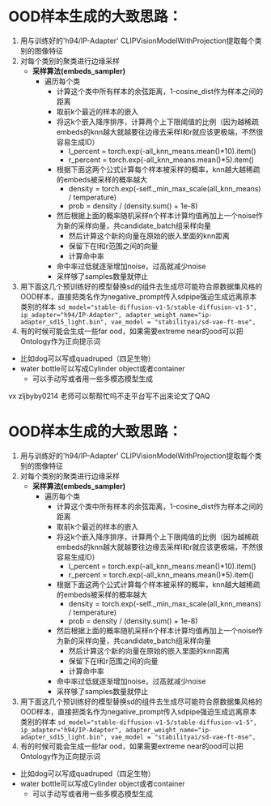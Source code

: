 # OOD样本生成的大致思路：
1. 用与训练好的'h94/IP-Adapter' CLIPVisionModelWithProjection提取每个类别的图像特征
2. 对每个类别的聚类进行边缘采样
   - **采样算法(embeds_sampler)**
      - 遍历每个类
        - 计算这个类中所有样本的余弦距离，1-cosine_dist作为样本之间的距离
        - 取前k个最近的样本的嵌入
        - 将这k个嵌入降序排序，计算两个上下限阈值的比例（因为越稀疏embeds的knn越大就越要往边缘去采样l和r就应该更极端，不然很容易生成ID）
          - l_percent = torch.exp(-all_knn_means.mean()*10).item()
          - r_percent = torch.exp(-all_knn_means.mean()*5).item()
        - 根据下面这两个公式计算每个样本被采样的概率，knn越大越稀疏的embeds被采样的概率越大
          - density = torch.exp(-self._min_max_scale(all_knn_means) / temperature)
          - prob = density / (density.sum() + 1e-8)
        - 然后根据上面的概率随机采样n个样本计算均值再加上一个noise作为新的采样向量，共candidate_batch组采样向量
          - 然后计算这个新的向量在原始的嵌入里面的knn距离
          - 保留下在l和r范围之间的向量
          - 计算命中率
        - 命中率过低就逐渐增加noise，过高就减少noise
        - 采样够了samples数量就停止
3. 用下面这几个预训练好的模型替换sd的组件去生成尽可能符合原数据集风格的OOD样本，直接把类名作为negative_prompt传入sdpipe强迫生成远离原本类别的样本
` sd_model="stable-diffusion-v1-5/stable-diffusion-v1-5",
ip_adapter="h94/IP-Adapter",
adapter_weight_name="ip-adapter_sd15_light.bin",
vae_model = "stabilityai/sd-vae-ft-mse", `
4. 有的时候可能会生成一些far ood，如果需要extreme near的ood可以把Ontology作为正向提示词
- 比如dog可以写成quadruped（四足生物）
- water bottle可以写成Cylinder object或者container
  - 可以手动写或者用一些多模态模型生成

vx zljbyby0214
老师可以帮帮忙吗不走平台写不出来论文了QAQ











# OOD样本生成的大致思路：
1. 用与训练好的'h94/IP-Adapter' CLIPVisionModelWithProjection提取每个类别的图像特征
2. 对每个类别的聚类进行边缘采样
   - **采样算法(embeds_sampler)**
      - 遍历每个类
        - 计算这个类中所有样本的余弦距离，1-cosine_dist作为样本之间的距离
        - 取前k个最近的样本的嵌入
        - 将这k个嵌入降序排序，计算两个上下限阈值的比例（因为越稀疏embeds的knn越大就越要往边缘去采样l和r就应该更极端，不然很容易生成ID）
          - l_percent = torch.exp(-all_knn_means.mean()*10).item()
          - r_percent = torch.exp(-all_knn_means.mean()*5).item()
        - 根据下面这两个公式计算每个样本被采样的概率，knn越大越稀疏的embeds被采样的概率越大
          - density = torch.exp(-self._min_max_scale(all_knn_means) / temperature)
          - prob = density / (density.sum() + 1e-8)
        - 然后根据上面的概率随机采样n个样本计算均值再加上一个noise作为新的采样向量，共candidate_batch组采样向量
          - 然后计算这个新的向量在原始的嵌入里面的knn距离
          - 保留下在l和r范围之间的向量
          - 计算命中率
        - 命中率过低就逐渐增加noise，过高就减少noise
        - 采样够了samples数量就停止
3. 用下面这几个预训练好的模型替换sd的组件去生成尽可能符合原数据集风格的OOD样本，直接把类名作为negative_prompt传入sdpipe强迫生成远离原本类别的样本
` sd_model="stable-diffusion-v1-5/stable-diffusion-v1-5",
ip_adapter="h94/IP-Adapter",
adapter_weight_name="ip-adapter_sd15_light.bin",
vae_model = "stabilityai/sd-vae-ft-mse", `
4. 有的时候可能会生成一些far ood，如果需要extreme near的ood可以把Ontology作为正向提示词
- 比如dog可以写成quadruped（四足生物）
- water bottle可以写成Cylinder object或者container
  - 可以手动写或者用一些多模态模型生成



